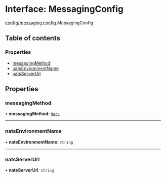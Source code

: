 # Interface: MessagingConfig

[config/messaging.config](../modules/config_messaging_config.md).MessagingConfig

## Table of contents

### Properties

- [messagingMethod](config_messaging_config.MessagingConfig.md#messagingmethod)
- [natsEnvironmentName](config_messaging_config.MessagingConfig.md#natsenvironmentname)
- [natsServerUrl](config_messaging_config.MessagingConfig.md#natsserverurl)

## Properties

### messagingMethod

• **messagingMethod**: [`Nats`](../enums/modules_messaging_messaging_types.MessagingMethod.md#nats)

___

### natsEnvironmentName

• **natsEnvironmentName**: `string`

___

### natsServerUrl

• **natsServerUrl**: `string`
